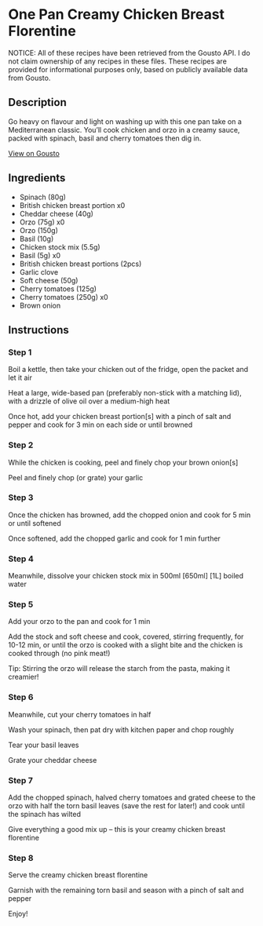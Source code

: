 # One Pan Creamy Chicken Breast Florentine

NOTICE: All of these recipes have been retrieved from the Gousto API. I do not claim ownership of any recipes in these files. These recipes are provided for informational purposes only, based on publicly available data from Gousto.

## Description

Go heavy on flavour and light on washing up with this one pan take on a Mediterranean classic. You’ll cook chicken and orzo in a creamy sauce, packed with spinach, basil and cherry tomatoes then dig in.

[View on Gousto](https://www.gousto.co.uk/recipes/cookbook/one-pot-creamy-chicken-breast-florentine)

## Ingredients

- Spinach (80g)
- British chicken breast portion x0
- Cheddar cheese (40g)
- Orzo (75g) x0
- Orzo (150g)
- Basil (10g)
- Chicken stock mix (5.5g)
- Basil (5g) x0
- British chicken breast portions (2pcs)
- Garlic clove
- Soft cheese (50g)
- Cherry tomatoes (125g)
- Cherry tomatoes (250g) x0
- Brown onion

## Instructions


### Step 1

Boil a kettle, then take your chicken out of the fridge, open the packet and let it air

Heat a large, wide-based pan (preferably non-stick with a matching lid), with a drizzle of olive oil over a medium-high heat

Once hot, add your chicken breast portion[s] with a pinch of salt and pepper and cook for 3 min on each side or until browned


### Step 2

While the chicken is cooking, peel and finely chop your brown onion[s]

Peel and finely chop (or grate) your garlic


### Step 3

Once the chicken has browned, add the chopped onion and cook for 5 min or until softened

Once softened, add the chopped garlic and cook for 1 min further


### Step 4

Meanwhile, dissolve your chicken stock mix in 500ml <span class="text-purple">[650ml] </span><span class="text-danger">[1L]</span> boiled water


### Step 5

Add your orzo to the pan and cook for 1 min

Add the stock and soft cheese and cook, covered, stirring frequently, for 10-12 min, or until the orzo is cooked with a slight bite and the chicken is cooked through (no pink meat!)

Tip: Stirring the orzo will release the starch from the pasta, making it creamier!


### Step 6

Meanwhile, cut your cherry tomatoes in half

Wash your spinach, then pat dry with kitchen paper and chop roughly

Tear your basil leaves

Grate your cheddar cheese


### Step 7

Add the chopped spinach, halved cherry tomatoes and grated cheese to the orzo with half the torn basil leaves (save the rest for later!) and cook until the spinach has wilted

Give everything a good mix up – this is your creamy chicken breast florentine

### Step 8

Serve the creamy chicken breast florentine

Garnish with the remaining torn basil and season with a pinch of salt and pepper

Enjoy!

